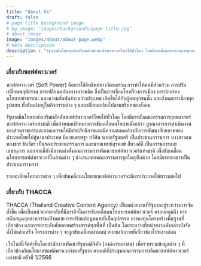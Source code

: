 ```yaml
---
title: "About Us"
draft: false
# page title background image
# bg_image: "images/backgrounds/page-title.jpg"
# about image
image: "images/about/about-page.webp"
# meta description
description : "รัฐบาลมีนโยบายส่งเสริมผลักดันซอฟท์พาวเวอร์ไทยไปทั่วโลก โดยมีการตั้งคณะกรรมการยุทธศาสตร์ซอฟต์พาวเวอร์แห่งชาติ เพื่อกำหนดเป้าหมายการขับเคลื่อนนโยบายดังกล่าว บูรณาการการดำเนินงานของส่วนราชการและภาคเอกชนให้มีประสิทธิภาพและมีความสอดคล้องกับการพัฒนาศักยภาพของประเทศไทยไปสู่นานาประเทศ มีนายเศรษฐา ทวีสิน นายกรัฐมนตรี เป็นประธานกรรมการ นางสาวแพทองธาร ชินวัตร เป็นรองประธานกรรมการ และนายแพทย์สุรพงษ์ สืบวงศ์ลี เป็นกรรมการและเลขานุการ นอกจากนี้ยังมีการแต่งตั้งคณะกรรมการพัฒนาซอฟต์พาวเวอร์แห่งชาติ เพื่อขับเคลื่อนนโยบายซอฟต์พาวเวอร์ในด้านต่าง ๆ นำเสนอต่อคณะกรรมการชุดใหญ่อีกด้วย โดยมีแพทองธารเป็นประธานกรรมการ"
---
```


### เกี่ยวกับซอฟต์พาวเวอร์

ซอฟต์พาวเวอร์ (Soft Power) คือการใช้อิทธิพลทางวัฒนธรรม การทำให้คนมีส่วนร่วม การปรับเปลี่ยนพฤติกรรม การเปลี่ยนแปลงทางความคิด ซึ่งเป็นการเชื่อมโยงเรื่องการเมือง การปกครอง นโยบายสาธารณะ และความสัมพันธ์ระหว่างประเทศ เกิดขึ้นได้กับผู้คนทุกชนชั้น และสังคมการเมืองทุกรูปแบบ ทั้งยังแฝงอยู่ในกิจกรรมต่าง ๆ และเปลี่ยนแปลงไปตามบริบทของสังคม

รัฐบาลมีนโยบายส่งเสริมผลักดันซอฟท์พาวเวอร์ไทยไปทั่วโลก โดยมีการตั้งคณะกรรมการยุทธศาสตร์ซอฟต์พาวเวอร์แห่งชาติ เพื่อกำหนดเป้าหมายการขับเคลื่อนนโยบายดังกล่าว บูรณาการการดำเนินงานของส่วนราชการและภาคเอกชนให้มีประสิทธิภาพและมีความสอดคล้องกับการพัฒนาศักยภาพของประเทศไทยไปสู่นานาประเทศ มีนายเศรษฐา ทวีสิน นายกรัฐมนตรี เป็นประธานกรรมการ นางสาวแพทองธาร ชินวัตร เป็นรองประธานกรรมการ และนายแพทย์สุรพงษ์ สืบวงศ์ลี เป็นกรรมการและเลขานุการ นอกจากนี้ยังมีการแต่งตั้งคณะกรรมการพัฒนาซอฟต์พาวเวอร์แห่งชาติ เพื่อขับเคลื่อนนโยบายซอฟต์พาวเวอร์ในด้านต่าง ๆ นำเสนอต่อคณะกรรมการชุดใหญ่อีกด้วย โดยมีแพทองธารเป็นประธานกรรมการ

รายละเอียดโครงการต่าง ๆ เพื่อขับเคลื่อนนโยบายซอฟต์พาวเวอร์จะมีการประกาศให้ทราบต่อไป

### เกี่ยวกับ THACCA

THACCA (Thailand Creative Content Agency) เป็นหน่วยงานที่รัฐบาลอยู่ระหว่างการจัดตั้งขึ้น เพื่อเป็นหน่วยงานหลักที่มีภารกิจในการขับเคลื่อนนโยบายซอฟต์พาวเวอร์ ครอบคลุมถึง การสนับสนุนอุตสาหกรรมเป้าหมาย การปรับแก้กฎหมายที่เป็นอุปสรรค การลงทุนโครงสร้างพื้นฐานที่เกี่ยวข้อง และการยกระดับศักยภาพสร้างสรรค์ทุกพื้นที่ เป็นต้น โดยระหว่างที่หน่วยงานดังกล่าวยังจัดตั้งไม่แล้วเสร็จ โครงการต่าง ๆ จะถูกขับเคลื่อนผ่านหน่วยงานเจ้าภาพที่เกี่ยวข้องไปพลางก่อน

เว็บไซต์นี้จัดทำขึ้นโดยสำนักงานพัฒนารัฐบาลดิจิทัล (องค์การมหาชน) เพื่อรวบรวมข้อมูลต่าง ๆ ที่เกี่ยวข้องกับนโยบายซอฟต์พาวเวอร์ของรัฐบาล ตามมติที่ประชุมคณะกรรมการพัฒนาซอฟต์พาวเวอร์แห่งชาติ ครั้งที่ 1/2566
